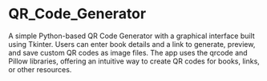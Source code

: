 # QR_Code_Generator
A simple Python-based QR Code Generator with a graphical interface built using Tkinter. Users can enter book details and a link to generate, preview, and save custom QR codes as image files. The app uses the qrcode and Pillow libraries, offering an intuitive way to create QR codes for books, links, or other resources.

